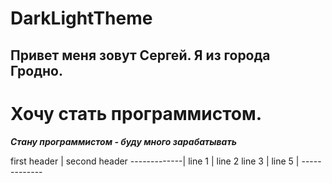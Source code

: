 # DarkLightTheme






Привет меня зовут Сергей. Я из города Гродно.  
--------------------------------------------
Хочу стать программистом.
===========================================
___Стану программистом - буду много зарабатывать___

first header | second header
-------------|
line 1 | line 2
line 3 | 
line 5 | -------------
